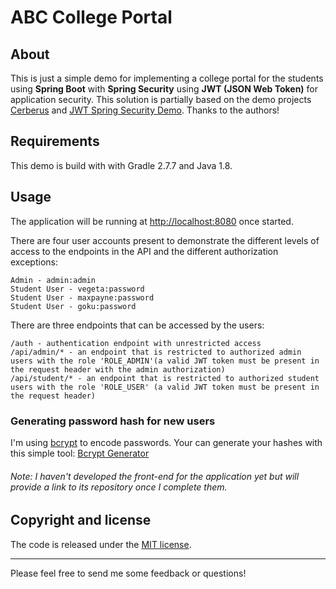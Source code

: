 # ABC College Portal

## About
This is just a simple demo for implementing a college portal for the students using **Spring Boot** with **Spring Security** using **JWT (JSON Web Token)** for application security. This solution is partially based on the demo projects [Cerberus](https://github.com/brahalla/Cerberus) and [JWT Spring Security Demo](https://github.com/szerhusenBC/jwt-spring-security-demo). Thanks to the authors!

## Requirements
This demo is build with with Gradle 2.7.7 and Java 1.8.

## Usage
The application will be running at [http://localhost:8080](http://localhost:8080) once started.

There are four user accounts present to demonstrate the different levels of access to the endpoints in
the API and the different authorization exceptions:
```
Admin - admin:admin
Student User - vegeta:password
Student User - maxpayne:password 
Student User - goku:password
```

There are three endpoints that can be accessed by the users:
```
/auth - authentication endpoint with unrestricted access
/api/admin/* - an endpoint that is restricted to authorized admin users with the role 'ROLE_ADMIN'(a valid JWT token must be present in the request header with the admin authorization)
/api/student/* - an endpoint that is restricted to authorized student users with the role 'ROLE_USER' (a valid JWT token must be present in the request header)
```
### Generating password hash for new users

I'm using [bcrypt](https://en.wikipedia.org/wiki/Bcrypt) to encode passwords. Your can generate your hashes with this simple tool: [Bcrypt Generator](https://www.bcrypt-generator.com)

###### Note: I haven't developed the front-end for the application yet but will provide a link to its repository once I complete them.


## Copyright and license

The code is released under the [MIT license](LICENSE?raw=true).

---------------------------------------

Please feel free to send me some feedback or questions!
